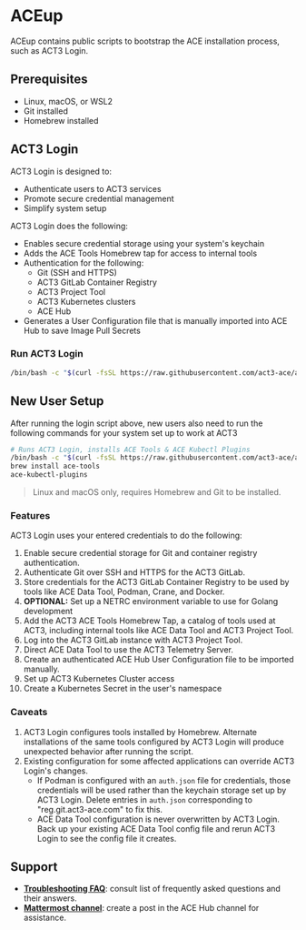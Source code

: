 # ACEup

ACEup contains public scripts to bootstrap the ACE installation process, such as ACT3 Login.

## Prerequisites

- Linux, macOS, or WSL2
- Git installed
- Homebrew installed

## ACT3 Login

ACT3 Login is designed to:

- Authenticate users to ACT3 services
- Promote secure credential management
- Simplify system setup

ACT3 Login does the following:

- Enables secure credential storage using your system's keychain
- Adds the ACE Tools Homebrew tap for access to internal tools
- Authentication for the following:
  - Git (SSH and HTTPS)
  - ACT3 GitLab Container Registry
  - ACT3 Project Tool
  - ACT3 Kubernetes clusters
  - ACE Hub
- Generates a User Configuration file that is manually imported into ACE Hub to save Image Pull Secrets

### Run ACT3 Login

```bash
/bin/bash -c "$(curl -fsSL https://raw.githubusercontent.com/act3-ace/aceup/main/act3-login)"
```

## New User Setup

After running the login script above, new users also need to run the following commands for your system set up to work at ACT3

```bash
# Runs ACT3 Login, installs ACE Tools & ACE Kubectl Plugins
/bin/bash -c "$(curl -fsSL https://raw.githubusercontent.com/act3-ace/aceup/main/act3-login)"
brew install ace-tools
ace-kubectl-plugins
```

> Linux and macOS only, requires Homebrew and Git to be installed.

### Features

ACT3 Login uses your entered credentials to do the following:

1. Enable secure credential storage for Git and container registry authentication.
2. Authenticate Git over SSH and HTTPS for the ACT3 GitLab.
3. Store credentials for the ACT3 GitLab Container Registry to be used by tools like ACE Data Tool, Podman, Crane, and Docker.
4. **OPTIONAL:** Set up a NETRC environment variable to use for Golang development
5. Add the ACT3 ACE Tools Homebrew Tap, a catalog of tools used at ACT3, including internal tools like ACE Data Tool and ACT3 Project Tool.
6. Log into the ACT3 GitLab instance with ACT3 Project Tool.
7. Direct ACE Data Tool to use the ACT3 Telemetry Server.
8. Create an authenticated ACE Hub User Configuration file to be imported manually.
9. Set up ACT3 Kubernetes Cluster access
10. Create a Kubernetes Secret in the user's namespace

### Caveats

1. ACT3 Login configures tools installed by Homebrew. Alternate installations of the same tools configured by ACT3 Login will produce unexpected behavior after running the script.
2. Existing configuration for some affected applications can override ACT3 Login's changes.
   - If Podman is configured with an `auth.json` file for credentials, those credentials will be used rather than the keychain storage set up by ACT3 Login. Delete entries in `auth.json` corresponding to "reg.git.act3-ace.com" to fix this.
   - ACE Data Tool configuration is never overwritten by ACT3 Login. Back up your existing ACE Data Tool config file and rerun ACT3 Login to see the config file it creates.

## Support

- **[Troubleshooting FAQ](docs/troubleshooting-faq.md)**: consult list of frequently asked questions and their answers.
- **[Mattermost channel](https://chat.git.act3-ace.com/act3/channels/ace-hub)**: create a post in the ACE Hub channel for assistance.
